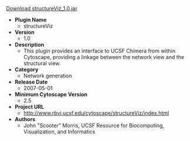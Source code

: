 <a href="structureViz_1.0.jar">Download structureViz_1.0.jar</a>

* __Plugin Name__
  * structureViz
* __Version__
  * 1.0
* __Description__
  * This plugin provides an interface to UCSF Chimera from within Cytoscape, providing a linkage between the network view and the structural view.
* __Category__
  * Network generation
* __Release Date__
  * 2007-05-01
* __Minimum Cytoscape Version__
  * 2.5
* __Project URL__
  * http://www.rbvi.ucsf.edu/cytoscape/structureViz/index.html
* __Authors__
  * John \"Scooter\" Morris, UCSF Resource for Biocomputing, Visualization, and Informatics

